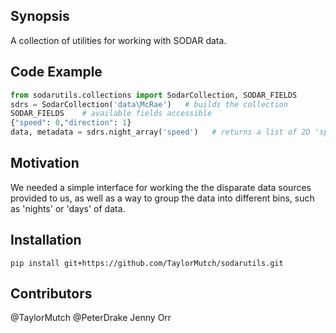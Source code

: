 ## Synopsis
A collection of utilities for working with SODAR data.

## Code Example
```python
from sodarutils.collections import SodarCollection, SODAR_FIELDS
sdrs = SodarCollection('data\McRae')   # builds the collection
SODAR_FIELDS    # available fields accessible
{"speed": 0,"direction": 1}
data, metadata = sdrs.night_array('speed')   # returns a list of 2D 'speed' data and a dictionary describing the metadata.
```

## Motivation
We needed a simple interface for working the the disparate data sources provided to us, as well as a way to group the data into different bins, such as 'nights' or 'days' of data.

## Installation
`pip install git+https://github.com/TaylorMutch/sodarutils.git`

## Contributors
@TaylorMutch
@PeterDrake
Jenny Orr

